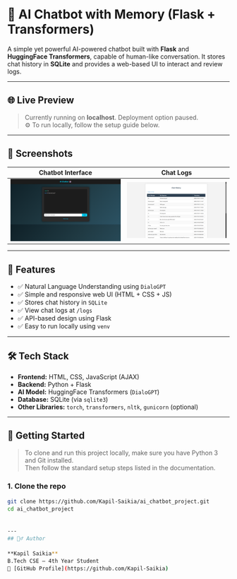# 🤖 AI Chatbot with Memory (Flask + Transformers)

A simple yet powerful AI-powered chatbot built with **Flask** and **HuggingFace Transformers**, capable of human-like conversation. It stores chat history in **SQLite** and provides a web-based UI to interact and review logs.

---

## 🌐 Live Preview

> Currently running on **localhost**. Deployment option paused.  
> ⚙️ To run locally, follow the setup guide below.

---

## 📸 Screenshots

| Chatbot Interface | Chat Logs |
|------------------|-----------|
| ![Chat UI](screenshots/index.png) | ![Logs Page](screenshots/logs.png) |

---

## 🧠 Features

- ✅ Natural Language Understanding using `DialoGPT`
- ✅ Simple and responsive web UI (HTML + CSS + JS)
- ✅ Stores chat history in `SQLite`
- ✅ View chat logs at `/logs`
- ✅ API-based design using Flask
- ✅ Easy to run locally using `venv`

---

## 🛠️ Tech Stack

- **Frontend:** HTML, CSS, JavaScript (AJAX)
- **Backend:** Python + Flask
- **AI Model:** HuggingFace Transformers (`DialoGPT`)
- **Database:** SQLite (via `sqlite3`)
- **Other Libraries:** `torch`, `transformers`, `nltk`, `gunicorn` (optional)

---

## 🚀 Getting Started

> To clone and run this project locally, make sure you have Python 3 and Git installed.  
> Then follow the standard setup steps listed in the documentation.
### 1. Clone the repo

```bash
git clone https://github.com/Kapil-Saikia/ai_chatbot_project.git
cd ai_chatbot_project


---
## 🙋‍♂️ Author

**Kapil Saikia**  
B.Tech CSE – 4th Year Student  
🔗 [GitHub Profile](https://github.com/Kapil-Saikia)
